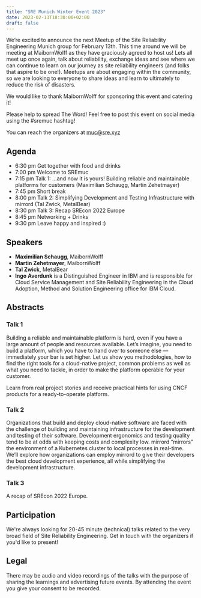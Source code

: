 ```yaml
---
title: "SRE Munich Winter Event 2023"
date: 2023-02-13T18:30:00+02:00
draft: false
---
```



We’re excited to announce the next Meetup of the Site Reliability Engineering Munich group for February 13th.
This time around we will be meeting at MaibornWolff as they have graciously agreed to host us! Lets all meet up once again, 
talk about reliability, exchange ideas and see where we can continue to learn on our journey as site reliability engineers 
(and folks that aspire to be one!). Meetups are about engaging within the community, so we are looking to everyone to share 
ideas and learn to ultimately to reduce the risk of disasters.

We would like to thank MaibornWolff for sponsoring this event and catering it!

Please help to spread The Word! Feel free to post this event on social media using the #sremuc hashtag!

You can reach the organizers at muc@sre.xyz

## Agenda

* 6:30 pm Get together with food and drinks
* 7:00 pm Welcome to SREmuc
* 7:15 pm Talk 1: …and now it is yours! Building reliable and maintainable platforms for customers (Maximilian Schaugg, Martin Zehetmayer)
* 7:45 pm Short break
* 8:00 pm Talk 2: Simplifying Development and Testing Infrastructure with mirrord (Tal Zwick, MetalBear)
* 8:30 pm Talk 3: Recap SREcon 2022 Europe
* 8:45 pm Networking + Drinks
* 9:30 pm Leave happy and inspired :)

## Speakers

* **Maximilian Schaugg**, MaibornWolff
* **Martin Zehetmayer**, MaibornWolff
* **Tal Zwick**, MetalBear
* **Ingo Averdunk** is a Distinguished Engineer in IBM and is responsible for Cloud Service Management and Site Reliability Engineering in the Cloud Adoption, Method and Solution Engineering office for IBM Cloud.

## Abstracts

###  Talk 1

Building a reliable and maintainable platform is hard, even if you have a large amount of people and resources available. 
Let’s imagine, you need to build a platform, which you have to hand over to someone else — immediately your bar is set higher.
Let us show you methodologies, how to find the right tools for a cloud-native project, common problems as well as what you need to 
tackle, in order to make the platform operable for your customer.

Learn from real project stories and receive practical hints for using CNCF products for a ready-to-operate platform.

### Talk 2

Organizations that build and deploy cloud-native software are faced with the challenge of building and maintaining infrastructure for 
the development and testing of their software. Development ergonomics and testing quality tend to be at odds with keeping costs and complexity low. 
mirrord “mirrors” the environment of a Kubernetes cluster to local processes in real-time. We’ll explore how organizations can employ mirrord to 
give their developers the best cloud development experience, all while simplifying the development infrastructure.

### Talk 3

A recap of SREcon 2022 Europe.

## Participation

We're always looking for 20-45 minute (technical) talks related to the very broad field of Site Reliability Engineering.
Get in touch with the organizers if you'd like to present!

## Legal

There may be audio and video recordings of the talks with the purpose of sharing the learnings and advertising future events. 
By attending the event you give your consent to be recorded.
